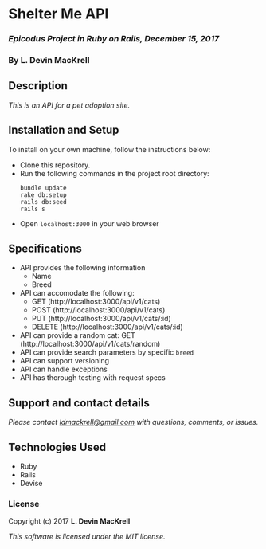 # Shelter Me API

### _Epicodus Project in Ruby on Rails, December 15, 2017_

### By L. Devin MacKrell

## Description

_This is an API for a pet adoption site._

## Installation and Setup

To install on your own machine, follow the instructions below:

* Clone this repository.
* Run the following commands in the project root directory:
  ```
  bundle update
  rake db:setup
  rails db:seed
  rails s
  ```
* Open ```localhost:3000``` in your web browser

## Specifications

* API provides the following information  
  * Name
  * Breed
* API can accomodate the following:
  * GET (http://localhost:3000/api/v1/cats)
  * POST (http://localhost:3000/api/v1/cats)
  * PUT (http://localhost:3000/api/v1/cats/:id)
  * DELETE (http://localhost:3000/api/v1/cats/:id)
* API can provide a random cat: GET (http://localhost:3000/api/v1/cats/random)  
* API can provide search parameters by specific ```breed```
* API can support versioning
* API can handle exceptions
* API has thorough testing with request specs  

## Support and contact details

_Please contact [ldmackrell@gmail.com](mailto:ldmackrell@gmail.com) with questions, comments, or issues._

## Technologies Used

* Ruby
* Rails
* Devise

### License

Copyright (c) 2017 **L. Devin MacKrell**

*This software is licensed under the MIT license.*
